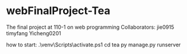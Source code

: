 # webFinalProject-Tea
The final project at 110-1 on web programming 
Collaborators:
jie0915
timyfang
Yicheng0201

how to start:
 .\venv\Scripts\activate.ps1
cd tea
py manage.py runserver
